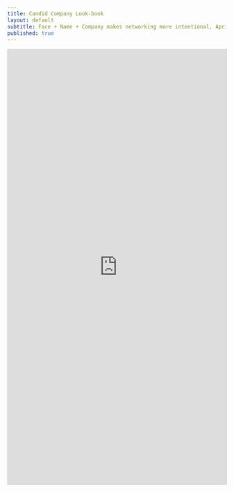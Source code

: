 ```yaml
---
title: Candid Company Look-book
layout: default
subtitle: Face + Name + Company makes networking more intentional, April 2024 
published: true
---
```


<iframe class="airtable-embed" src="https://airtable.com/embed/appEhl9LK9XQeU8Dr/shrlROeuUbKzhckDs?backgroundColor=orange&viewControls=on" frameborder="0" onmousewheel="" width="100%" height="1000" style="background: transparent; border: 1px solid #ccc;"></iframe>